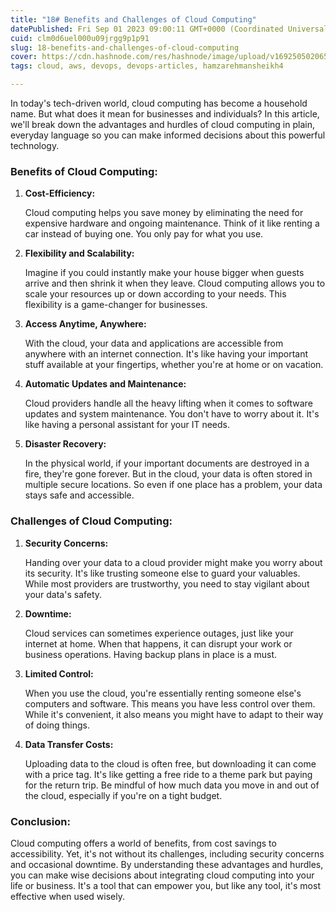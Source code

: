 ```yaml
---
title: "18# Benefits and Challenges of Cloud Computing"
datePublished: Fri Sep 01 2023 09:00:11 GMT+0000 (Coordinated Universal Time)
cuid: clm0d6uel000u09jrgg9p1p91
slug: 18-benefits-and-challenges-of-cloud-computing
cover: https://cdn.hashnode.com/res/hashnode/image/upload/v1692505020659/ceb697ed-6576-4625-947e-915d81d3b338.webp
tags: cloud, aws, devops, devops-articles, hamzarehmansheikh4

---
```


In today's tech-driven world, cloud computing has become a household name. But what does it mean for businesses and individuals? In this article, we'll break down the advantages and hurdles of cloud computing in plain, everyday language so you can make informed decisions about this powerful technology.

### **Benefits of Cloud Computing:**

1. **Cost-Efficiency:**
    
    Cloud computing helps you save money by eliminating the need for expensive hardware and ongoing maintenance. Think of it like renting a car instead of buying one. You only pay for what you use.
    
2. **Flexibility and Scalability:**
    
    Imagine if you could instantly make your house bigger when guests arrive and then shrink it when they leave. Cloud computing allows you to scale your resources up or down according to your needs. This flexibility is a game-changer for businesses.
    
3. **Access Anytime, Anywhere:**
    
    With the cloud, your data and applications are accessible from anywhere with an internet connection. It's like having your important stuff available at your fingertips, whether you're at home or on vacation.
    
4. **Automatic Updates and Maintenance:**
    
    Cloud providers handle all the heavy lifting when it comes to software updates and system maintenance. You don't have to worry about it. It's like having a personal assistant for your IT needs.
    
5. **Disaster Recovery:**
    
    In the physical world, if your important documents are destroyed in a fire, they're gone forever. But in the cloud, your data is often stored in multiple secure locations. So even if one place has a problem, your data stays safe and accessible.
    

### **Challenges of Cloud Computing:**

1. **Security Concerns:**
    
    Handing over your data to a cloud provider might make you worry about its security. It's like trusting someone else to guard your valuables. While most providers are trustworthy, you need to stay vigilant about your data's safety.
    
2. **Downtime:**
    
    Cloud services can sometimes experience outages, just like your internet at home. When that happens, it can disrupt your work or business operations. Having backup plans in place is a must.
    
3. **Limited Control:**
    
    When you use the cloud, you're essentially renting someone else's computers and software. This means you have less control over them. While it's convenient, it also means you might have to adapt to their way of doing things.
    
4. **Data Transfer Costs:**
    
    Uploading data to the cloud is often free, but downloading it can come with a price tag. It's like getting a free ride to a theme park but paying for the return trip. Be mindful of how much data you move in and out of the cloud, especially if you're on a tight budget.
    

### **Conclusion:**

Cloud computing offers a world of benefits, from cost savings to accessibility. Yet, it's not without its challenges, including security concerns and occasional downtime. By understanding these advantages and hurdles, you can make wise decisions about integrating cloud computing into your life or business. It's a tool that can empower you, but like any tool, it's most effective when used wisely.